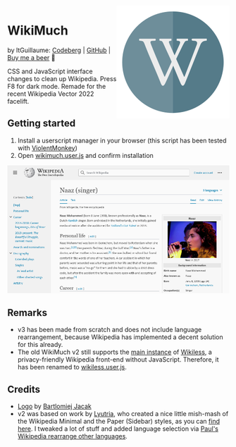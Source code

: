 <img src="logo.png" align="right">

# WikiMuch
by ltGuillaume: [Codeberg](https://codeberg.org/ltGuillaume) | [GitHub](https://github.com/ltGuillaume) | [Buy me a beer](https://buymeacoff.ee/ltGuillaume) 🍺

CSS and JavaScript interface changes to clean up Wikipedia. Press F8 for dark mode. Remade for the recent Wikipedia Vector 2022 facelift.

## Getting started
1. Install a userscript manager in your browser (this script has been tested with [ViolentMonkey](https://violentmonkey.github.io/get-it/))
1. Open [wikimuch.user.js](wikimuch.user.js?raw=1) and confirm installation

![WikiMuch](SCREENSHOT.png)

## Remarks
- v3 has been made from scratch and does not include language rearrangement, because Wikipedia has implemented a decent solution for this already.
- The old WikiMuch v2 still supports the [main instance](https://wikiless.org) of [Wikiless](https://codeberg.org/orenom/wikiless), a privacy-friendly Wikipedia front-end without JavaScript. Therefore, it has been renamed to [wikiless.user.js](wikiless.user.js?raw=1).

## Credits
* [Logo](https://www.iconfinder.com/icons/456114) by [Bartlomiej Jacak](https://www.iconfinder.com/bartekjacak)
* v2 was based on work by [Lyutria](https://userstyles.org/users/266181), who created a nice little mish-mash of the Wikipedia Minimal and the Paper (Sidebar) styles, as you can [find here](https://userstyles.org/styles/102164). I tweaked a lot of stuff and added language selection via [Paul's](https://greasyfork.org/en/users/10155-paul-the-anonymous) [Wikipedia rearrange other languages](https://greasyfork.org/en/scripts/10731).